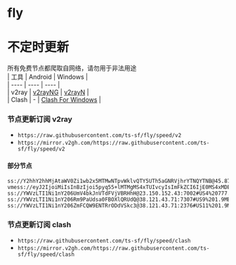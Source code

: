 # fly
# 不定时更新
所有免费节点都爬取自网络，请勿用于非法用途  
|  工具  | Android  | Windows  |  
|  ----  | ----   | ----  |  
| v2ray  | [v2rayNG](https://github.com/2dust/v2rayNG/releases) | [v2rayN](https://github.com/2dust/v2rayN/releases) |  
| Clash  | - | [Clash For Windows](https://github.com/2dust/clashN/releases) | 
  
### 节点更新订阅  v2ray
- `https://raw.githubusercontent.com/ts-sf/fly/speed/v2`  
- `https://mirror.v2gh.com/https://raw.githubusercontent.com/ts-sf/fly/speed/v2`  

#### 部分节点  
``` 
ss://Y2hhY2hhMjAtaWV0Zi1wb2x5MTMwNTpvWklvQTY5UTh5aGNRVjhrYTNQYTNB@45.87.175.58:8080#%E6%9C%AA%E7%9F%A511%20181.9KB%2Fs
vmess://eyJ2IjoiMiIsInBzIjoi5pyq55+lMTMgMS4xTUIvcyIsImFkZCI6IjE0MS4xMDEuMTIxLjEyNyIsInBvcnQiOiIyMDgzIiwiaWQiOiIzODFjYjZkMS02YWQ0LTQ5MDktODQ5NC1iOGQ3ODZjZjc4Y2UiLCJhaWQiOiIwIiwic2N5IjoiYXV0byIsIm5ldCI6IndzIiwidHlwZSI6IiIsImhvc3QiOiIxNzQ5OTY4ODExLnNwZWVkLm5sYi5jY2NwLmZyZWVmbHkucHAudWEiLCJwYXRoIjoiLyIsInRscyI6InRscyIsInNuaSI6IjE3NDk5Njg4MTEuc3BlZWQubmxiLmNjY3AuZnJlZWZseS5wcC51YSIsInRlc3RfbmFtZSI6IjEzIn0=
ss://YWVzLTI1Ni1nY206UmV4bkJnVTdFVjVBRHhH@23.150.152.43:7002#US4%20777.0KB%2Fs
ss://YWVzLTI1Ni1nY206Rm9PaUdsa0FBOXlQRUdQ@38.121.43.71:7307#US9%201.9MB%2Fs
ss://YWVzLTI1Ni1nY206ZmFCQW9ENTRrODdVSkc3@38.121.43.71:2376#US11%201.9MB%2Fs
```
### 节点更新订阅  clash
- `https://raw.githubusercontent.com/ts-sf/fly/speed/clash`  
- `https://mirror.v2gh.com/https://raw.githubusercontent.com/ts-sf/fly/speed/clash`  


